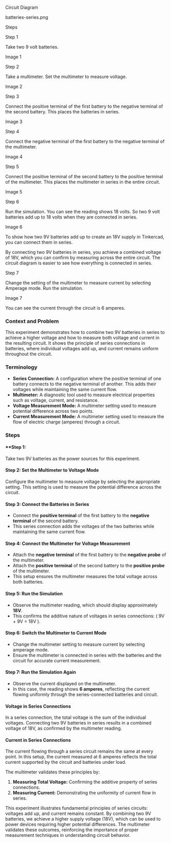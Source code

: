 
Circuit Diagram

batteries-series.png

Steps

Step 1

Take two 9 volt batteries.

Image 1

Step 2

Take a multimeter. Set the multimeter to measure voltage.

Image 2

Step 3

Connect the positive terminal of the first battery to the negative terminal of the second battery. This places the batteries in series.

Image 3

Step 4

Connect the negative terminal of the first battery to the negative terminal of the multimeter.

Image 4

Step 5

Connect the positive terminal of the second battery to the positive terminal of the multimeter. This places the multimeter in series in the entire circuit.

Image 5

Step 6

Run the simulation. You can see the reading shows 18 volts. So two 9 volt batteries add up to 18 volts when they are connected in series.

Image 6

To show how two 9V batteries add up to create an 18V supply in Tinkercad, you can connect them in series.

By connecting two 9V batteries in series, you achieve a combined voltage of 18V, which you can confirm by measuring across the entire circuit. The circuit diagram is easier to see how everything is connected in series.

Step 7

Change the setting of the multimeter to measure current by selecting Amperage mode. Run the simulation.

Image 7

You can see the current through the circuit is 6 amperes.

### Context and Problem

This experiment demonstrates how to combine two 9V batteries in series to achieve a higher voltage and how to measure both voltage and current in the resulting circuit. It shows the principle of series connections in batteries, where individual voltages add up, and current remains uniform throughout the circuit.

### Terminology

- **Series Connection:** A configuration where the positive terminal of one battery connects to the negative terminal of another. This adds their voltages while maintaining the same current flow.
- **Multimeter:** A diagnostic tool used to measure electrical properties such as voltage, current, and resistance.
- **Voltage Measurement Mode:** A multimeter setting used to measure potential difference across two points.
- **Current Measurement Mode:** A multimeter setting used to measure the flow of electric charge (amperes) through a circuit.

### Steps

#### **Step 1:

Take two 9V batteries as the power sources for this experiment.

#### **Step 2: Set the Multimeter to Voltage Mode**

Configure the multimeter to measure voltage by selecting the appropriate setting. This setting is used to measure the potential difference across the circuit.

#### **Step 3: Connect the Batteries in Series**

- Connect the **positive terminal** of the first battery to the **negative terminal** of the second battery.
- This series connection adds the voltages of the two batteries while maintaining the same current flow.

#### **Step 4: Connect the Multimeter for Voltage Measurement**

- Attach the **negative terminal** of the first battery to the **negative probe** of the multimeter.
- Attach the **positive terminal** of the second battery to the **positive probe** of the multimeter.
- This setup ensures the multimeter measures the total voltage across both batteries.

#### **Step 5: Run the Simulation**

- Observe the multimeter reading, which should display approximately **18V**.
- This confirms the additive nature of voltages in series connections: \( 9V + 9V = 18V \).

#### **Step 6: Switch the Multimeter to Current Mode**

- Change the multimeter setting to measure current by selecting amperage mode.
- Ensure the multimeter is connected in series with the batteries and the circuit for accurate current measurement.

#### **Step 7: Run the Simulation Again**

- Observe the current displayed on the multimeter.
- In this case, the reading shows **6 amperes**, reflecting the current flowing uniformly through the series-connected batteries and circuit.

#### Voltage in Series Connections

In a series connection, the total voltage is the sum of the individual voltages. Connecting two 9V batteries in series results in a combined voltage of 18V, as confirmed by the multimeter reading.

#### Current in Series Connections

The current flowing through a series circuit remains the same at every point. In this setup, the current measured at 6 amperes reflects the total current supported by the circuit and batteries under load.

The multimeter validates these principles by:

1. **Measuring Total Voltage:** Confirming the additive property of series connections.
2. **Measuring Current:** Demonstrating the uniformity of current flow in series.

This experiment illustrates fundamental principles of series circuits: voltages add up, and current remains constant. By combining two 9V batteries, we achieve a higher supply voltage (18V), which can be used to power devices requiring higher potential differences. The multimeter validates these outcomes, reinforcing the importance of proper measurement techniques in understanding circuit behavior.

